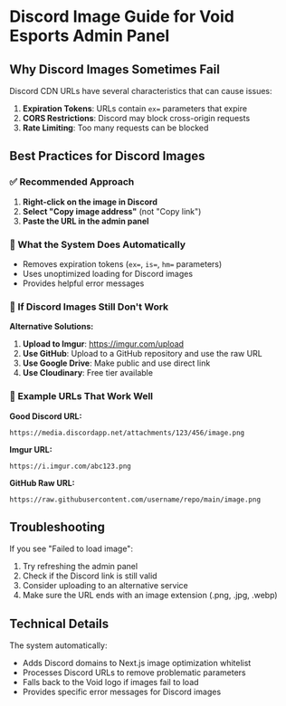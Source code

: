 # Discord Image Guide for Void Esports Admin Panel

## Why Discord Images Sometimes Fail

Discord CDN URLs have several characteristics that can cause issues:

1. **Expiration Tokens**: URLs contain `ex=` parameters that expire
2. **CORS Restrictions**: Discord may block cross-origin requests
3. **Rate Limiting**: Too many requests can be blocked

## Best Practices for Discord Images

### ✅ Recommended Approach
1. **Right-click on the image in Discord**
2. **Select "Copy image address"** (not "Copy link")
3. **Paste the URL in the admin panel**

### 🔧 What the System Does Automatically
- Removes expiration tokens (`ex=`, `is=`, `hm=` parameters)
- Uses unoptimized loading for Discord images
- Provides helpful error messages

### 🚨 If Discord Images Still Don't Work

**Alternative Solutions:**
1. **Upload to Imgur**: https://imgur.com/upload
2. **Use GitHub**: Upload to a GitHub repository and use the raw URL
3. **Use Google Drive**: Make public and use direct link
4. **Use Cloudinary**: Free tier available

### 📝 Example URLs That Work Well

**Good Discord URL:**
```
https://media.discordapp.net/attachments/123/456/image.png
```

**Imgur URL:**
```
https://i.imgur.com/abc123.png
```

**GitHub Raw URL:**
```
https://raw.githubusercontent.com/username/repo/main/image.png
```

## Troubleshooting

If you see "Failed to load image":
1. Try refreshing the admin panel
2. Check if the Discord link is still valid
3. Consider uploading to an alternative service
4. Make sure the URL ends with an image extension (.png, .jpg, .webp)

## Technical Details

The system automatically:
- Adds Discord domains to Next.js image optimization whitelist
- Processes Discord URLs to remove problematic parameters
- Falls back to the Void logo if images fail to load
- Provides specific error messages for Discord images